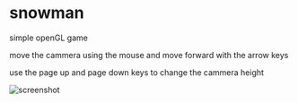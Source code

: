 snowman
=======

simple openGL game

move the cammera using the mouse and move forward with the arrow keys

use the page up and page down keys to change the cammera height

![screenshot](https://github.com/kylelk/snowman/raw/master/snowman_town.png "screenshot")
